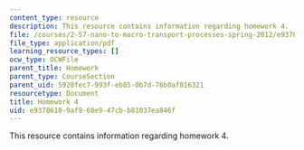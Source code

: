 ```yaml
---
content_type: resource
description: This resource contains information regarding homework 4.
file: /courses/2-57-nano-to-macro-transport-processes-spring-2012/e93786109af968e947cbb81037ea846f_MIT2_57S12_hw_4.pdf
file_type: application/pdf
learning_resource_types: []
ocw_type: OCWFile
parent_title: Homework
parent_type: CourseSection
parent_uid: 5928fec7-993f-eb85-0b7d-76b0af816321
resourcetype: Document
title: Homework 4
uid: e9378610-9af9-68e9-47cb-b81037ea846f
---
```

This resource contains information regarding homework 4.

